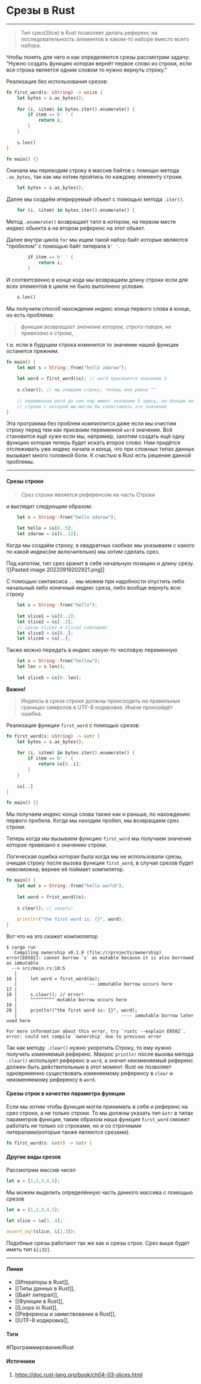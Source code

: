 # Срезы в Rust
***
>Тип срез(Slice) в Rust позволяет делать референс на последовательность элементов в каком-то наборе вместо всего набора.

Чтобы понять для чего и как определяются срезы рассмотрим задачу: "Нужно создать функцию которая вернёт первое слово из строки, если вся строка является одним словом то нужно вернуть строку."

Реализация без использования срезов:
```rust
fn first_word(s: &String) -> usize {
    let bytes = s.as_bytes();
	
    for (i, &item) in bytes.iter().enumerate() {
        if item == b' ' {
            return i;
        }
    }
	
    s.len()
}

fn main() {}
```
Сначала мы переводим строку в массив байтов с помощю метода `.as_bytes`, так как мы хотим пройтись по каждому элементу строки.
```rust
	let bytes = s.as_bytes();
```
Далее мы создаём итерируемый объект с помощью метода `.iter()`. 
```rust
	for (i, &item) in bytes.iter().enumerate() {
```
Метод `.enumerate()` возвращает тапл в котором, на первом месте индекс обьекта а на втором референс на этот обьект. 

Далее внутри цикла `for` мы ищем такой набор байт которые являются "пробелом" с помощью байт литерала `b' '`.
```rust
		if item == b' ' {
			return i;
		}
```
И соответсвенно в конце кода мы возвращаем длину строки если для всех элементов в цикле не было выполнено условие.
```rust
	s.len()
```
Мы получили способ нахождения индекс конца первого слова в конце, но есть проблема: 
>*функция возвращает значение которое, строго говоря, не привязано к строке*, 

т.е. если в будущем строка изменится то значение нашей функции останется прежним.
```rust
fn main() {
	let mut s = String::from("hello zdarow");
	
	let word = first_word(&s); // word присвоится значение 5
	
	s.clear(); // мы очищаем строку, теперь она равна ""
	
	// переменная word до сих пор имеет значение 5 здесь, но больше нету
	// строки с которой мы могли бы сопоставить это значение
}
```
Эта программа без проблем компиллится даже если мы очистим строку перед тем как присвоим переменной `word` значение. Всё становится ещё хуже если мы, например, захотим создать ещё одну функцию которая теперь будет искать второе слово. Нам придётся отслеживать уже индекс начала и конца, что при сложных типах данных вызывает много головной боли. К счастью в Rust есть решение данной проблемы.
***
#### Срезы строки
>*Срез строки* является референсом на часть Строки

и выглядит следующим образом:
```rust
	let s = String::from("hello zdarow");
	
	let hello = &s[0..5];
	let zdarow = &s[6..12];
```
Когда мы создаём строку, в квадратных скобках мы указываем с какого по какой индекс(не включительно) мы хотим сделать срез.

Под капотом, тип срез хранит в себе начальную позицию и длину срезу.
![[Pasted image 20220919202921.png]]

С помощью синтаксиса `..` мы можем при надобности опустить либо начальный либо конечный индекс среза, либо вообще вернуть всю строку
```rust
	let s = String::from("hello");
	
	let slice1 = &s[0..2];
	let slice2 = &s[..2];
	// срезы slice1 и slice2 совпадают
	let slice3 = &s[0..];
	let slice4 = &s[..];
```
Также можно передать в индекс какую-то числовую переменную
```rust
	let s = String::from("hellow");
	let len = s.len();
	
	let slice5 = &s[0..len];
```
**Важно!**
> Индексы в срезе строки должны происходить на правильных границах символов в UTF-8 кодировке. Иначе произойдёт ошибка.

Реализация функции `first_word` с помощью срезов:
```rust
fn first_word(s: &String) -> &str {
    let bytes = s.as_bytes();
	
    for (i, &item) in bytes.iter().enumerate() {
        if item == b' ' {
            return &s[0..i];
        }
    }
	
    &s[..]
}

fn main() {}
```

Мы получаем индекс конца слова также как и раньше, по нахождению первого пробела. Когда мы находим пробел, мы возвращаем срез строки.

Теперь когда мы вызываем функцию `first_word` мы получаем значение которое привязано к значению строки.

Логическая ошибка которая была когда мы не использовали срезы, очищая строку после вызова функции `first_word`, в случае срезов будет невозможна; вернее её поймает компилятор.

```rust
fn main() {
	let mut s = String::from("hello world");
	
	let word = frist_word(&s);
	
	s.clear(); // смэрть!
	
	println!("the first word is: {}", word);
}
```
Вот что на это скажет компиллятор
```
$ cargo run
   Compiling ownership v0.1.0 (file:///projects/ownership)
error[E0502]: cannot borrow `s` as mutable because it is also borrowed as immutable
  --> src/main.rs:18:5
   |
16 |     let word = first_word(&s);
   |                           -- immutable borrow occurs here
17 | 
18 |     s.clear(); // error!
   |     ^^^^^^^^^ mutable borrow occurs here
19 | 
20 |     println!("the first word is: {}", word);
   |                                       ---- immutable borrow later used here

For more information about this error, try `rustc --explain E0502`.
error: could not compile `ownership` due to previous error

```

Так как методу `.clear()` нужно укоротить Строку, то ему нужно получить изменяемый референс. Макрос `println!` после вызова метода `.clear()` использует референс в `word`, а значит неизменяемый референс должен быть действительным в этот момент. Rust не позволяет одновременно существовать изменяемому референсу в `clear` и неизменяемому референсу в `word`.
#### Срезы строк в качестве параметра функции
Если мы хотим чтобы функция могла принимать в себя и референс на срез строки, а не только строки. То мы должны указать тип `&str` в типах параметров функции, таким образом наша функция `first_word` сможет работать не только со строками, но и со строчными литералами(которые также являются срезами).
```rust
fn first_word(s: &str) -> &str {
```
#### Другие виды срезов
Рассмотрим массив чисел
```rust
let a = [1,2,3,4,5];
```
Мы можем выделить определённую часть данного массива с помощью срезов
```rust
let a = [1,2,3,4,5];

let slice = &a[1..4];

assert_eq!(slice, &[2,3]);
```
Подобные срезы работают так же как и срезы строк. Срез выше будет иметь тип `&[i32]`.
***
#### Линки
- [[Итераторы в Rust]],
- [[Типы данных в Rust]],
- [[Байт литерал]],
- [[Функции в Rust]],
- [[Loops in Rust]],
- [[Референсы и заимствование в Rust]],
- [[UTF-8 кодировка]],
#### Тэги
 #Программирование/Rust 
#### Источники
1. https://doc.rust-lang.org/book/ch04-03-slices.html